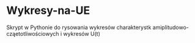 # Wykresy-na-UE
Skrypt w Pythonie do rysowania wykresów charakterystk amiplitudowo-cząetotliwościowych i wykresów U(t)
